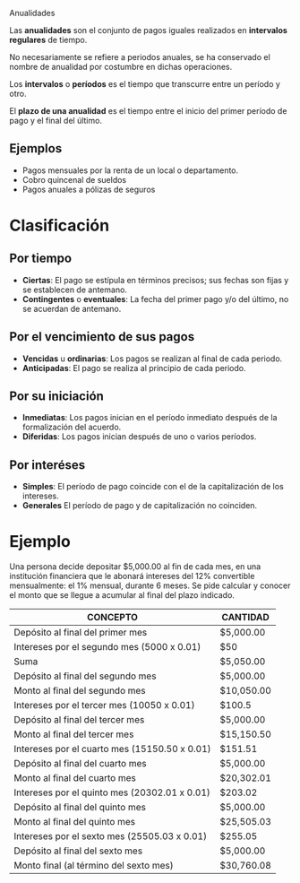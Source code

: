 Anualidades

Las **anualidades** son el conjunto de pagos iguales realizados en **intervalos regulares** de tiempo.

No necesariamente se refiere a periodos anuales, se ha conservado el nombre de anualidad por costumbre en dichas operaciones.

Los **intervalos** o **períodos** es el tiempo que transcurre entre un período y otro.

El **plazo de una anualidad** es el tiempo entre el inicio del primer período de pago y el final del último.

## Ejemplos
* Pagos mensuales por la renta de un local o departamento.
* Cobro quincenal de sueldos
* Pagos anuales a pólizas de seguros

# Clasificación
## Por tiempo
* **Ciertas**: El pago se estípula en términos precisos; sus fechas son fijas y se establecen de antemano.
* **Contingentes** o **eventuales**: La fecha del primer pago y/o del último, no se acuerdan de antemano.

## Por el vencimiento de sus pagos
* **Vencidas** u **ordinarias**: Los pagos se realizan al final de cada periodo.
* **Anticipadas**: El pago se realiza al principio de cada periodo.

## Por su iniciación
* **Inmediatas**: Los pagos inician en el período inmediato después de la formalización del acuerdo.
* **Diferidas**: Los pagos inician después de uno o varios períodos.

## Por interéses
* **Simples**: El período de pago coincide con el de la capitalización de los intereses.
* **Generales** El período de pago y de capitalización no coinciden.

# Ejemplo
Una  persona  decide  depositar  $5,000.00  al  fin  de  cada  mes,  en  una  institución  financiera  que  le  abonará  intereses  del  12%  convertible  mensualmente:  el  1%  mensual,  durante  6  meses.  Se  pide  calcular  y  conocer  el  monto  que  se  llegue  a  acumular al final del plazo indicado.

| CONCEPTO                                      | CANTIDAD    |
|-----------------------------------------------|-------------|
| Depósito al final del primer mes              | $5,000.00   |
| Intereses por el segundo mes (5000 x 0.01)    | $50         |
| Suma                                          | $5,050.00   |
| Depósito al final del segundo mes             | $5,000.00   |
| Monto al final del segundo mes                | $10,050.00  |
| Intereses por el tercer mes (10050 x 0.01)    | $100.5      |
| Depósito al final del tercer mes              | $5,000.00   |
| Monto al final del tercer mes                 | $15,150.50  |
| Intereses por el cuarto mes (15150.50 x 0.01) | $151.51     |
| Depósito al final del cuarto mes              | $5,000.00   |
| Monto al final del cuarto mes                 | $20,302.01  |
| Intereses por el quinto mes (20302.01 x 0.01) | $203.02     |
| Depósito al final del quinto mes              | $5,000.00   |
| Monto al final del quinto mes                 | $25,505.03  |
| Intereses por el sexto mes (25505.03 x 0.01)  | $255.05     |
| Depósito al final del sexto mes               | $5,000.00   |
| Monto final (al término del sexto mes)        | $30,760.08  |